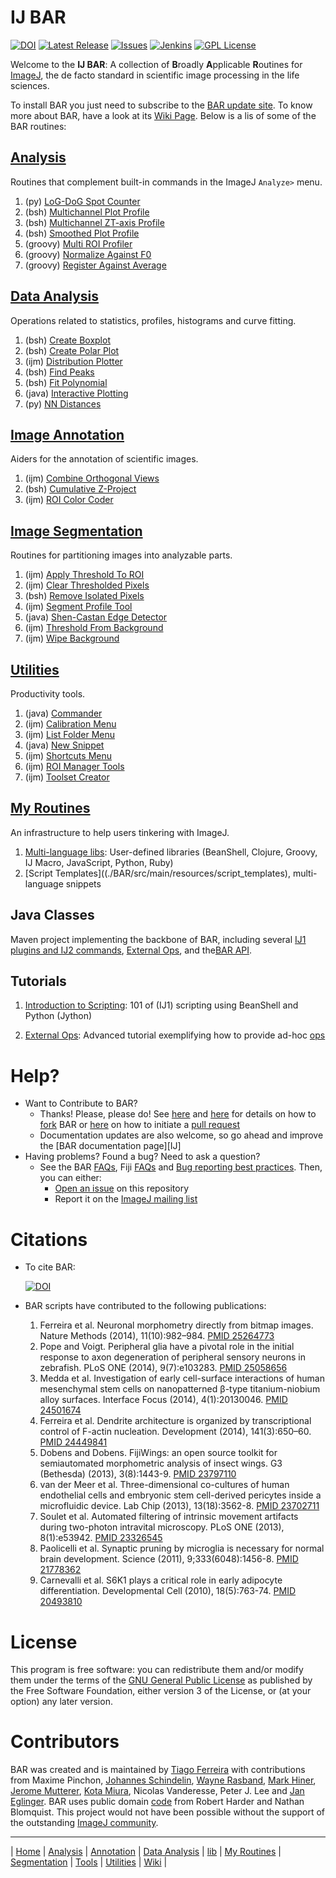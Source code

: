 # IJ BAR

[![DOI](https://zenodo.org/badge/4622/tferr/Scripts.svg)](https://zenodo.org/badge/latestdoi/4622/tferr/Scripts)
[![Latest Release](https://img.shields.io/github/release/tferr/Scripts.svg?style=flat-square)](https://github.com/tferr/Scripts/releases)
[![Issues](https://img.shields.io/github/issues/tferr/Scripts.svg?style=flat-square)](https://github.com/tferr/Scripts/issues)
[![Jenkins](http://img.shields.io/jenkins/s/http/jenkins.imagej.net/BAR.svg?style=flat-square)](http://jenkins.imagej.net/job/BAR)
[![GPL License](http://img.shields.io/badge/license-GPL-blue.svg?style=flat-square)](http://opensource.org/licenses/GPL-3.0)

Welcome to the **IJ BAR**: A collection of <b>B</b>roadly <b>A</b>pplicable <b>R</b>outines
for [ImageJ](http://imagej.net/), the de facto standard in scientific image processing in
the life sciences.

To install BAR you just need to subscribe to the
[BAR update site](http://imagej.net/BAR#Installation). To know more about BAR, have a look
at its [Wiki Page][Wiki]. Below is a lis of some of the BAR routines:


## [Analysis]
Routines that complement built-in commands in the ImageJ `Analyze>` menu.

1. (py) [LoG-DoG Spot Counter](./BAR/src/main/resources/scripts/BAR/Analysis/README.md#log-dog-spot-counter)
1. (bsh) [Multichannel Plot Profile](./BAR/src/main/resources/scripts/BAR/Analysis/README.md#multichannel-plot-profile)
1. (bsh) [Multichannel ZT-axis Profile](./BAR/src/main/resources/scripts/BAR/Analysis/README.md#multichannel-zt-axis-profile)
1. (bsh) [Smoothed Plot Profile](./BAR/src/main/resources/scripts/BAR/Analysis/README.md#smoothed-plot-profile)
1. (groovy) [Multi ROI Profiler](./BAR/src/main/resources/scripts/BAR/Analysis/Time_Series/README.md#multi-roi-profiler)
1. (groovy) [Normalize Against F0](./BAR/src/main/resources/scripts/BAR/Analysis/Time_Series/README.md#normalize-against-f0)
1. (groovy) [Register Against Average](./BAR/src/main/resources/scripts/BAR/Analysis/Time_Series/README.md#register-against-average)


## [Data Analysis]
Operations related to statistics, profiles, histograms and curve fitting.

1. (bsh) [Create Boxplot](./BAR/src/main/resources/scripts/BAR/Data_Analysis/README.md#create-boxplot)
1. (bsh) [Create Polar Plot](./BAR/src/main/resources/scripts/BAR/Data_Analysis/README.md#create-polar-plot)
1. (ijm) [Distribution Plotter](./BAR/src/main/resources/scripts/BAR/Data_Analysis/README.md#distribution-plotter)
1. (bsh) [Find Peaks](./BAR/src/main/resources/scripts/BAR/Data_Analysis/README.md#find-peaks)
1. (bsh) [Fit Polynomial](./BAR/src/main/resources/scripts/BAR/Data_Analysis/README.md#fit-polynomial)
1. (java) [Interactive Plotting](./BAR/src/main/resources/scripts/BAR/Data_Analysis/README.md#interactive-plotting)
1. (py) [NN Distances](./BAR/src/main/resources/scripts/BAR/Data_Analysis/README.md#nn-distances)


## [Image Annotation][Annotation]
Aiders for the annotation of scientific images.

1. (ijm) [Combine Orthogonal Views](./BAR/src/main/resources/scripts/BAR/Annotation/README.md#combine-orthogonal-views)
1. (bsh) [Cumulative Z-Project](./BAR/src/main/resources/scripts/BAR/Annotation/README.md#cumulative-z-project)
1. (ijm) [ROI Color Coder](./BAR/src/main/resources/scripts/BAR/Annotation/README.md#roi-color-coder)


## [Image Segmentation][Segmentation]
Routines for partitioning images into analyzable parts.

1. (ijm) [Apply Threshold To ROI](./BAR/src/main/resources/scripts/BAR/Segmentation/README.md#apply-threshold-to-roi)
1. (ijm) [Clear Thresholded Pixels](./BAR/src/main/resources/scripts/BAR/Segmentation/README.md#clear-thresholded-pixels)
1. (bsh) [Remove Isolated Pixels](./BAR/src/main/resources/scripts/BAR/Segmentation/README.md#remove-isolated-pixels)
1. (ijm) [Segment Profile Tool](./BAR/src/main/resources/scripts/BAR/Segmentation/README.md#segment-profile-tool)
1. (java) [Shen-Castan Edge Detector](./BAR/src/main/resources/scripts/BAR/Segmentation/README.md#shen-castan-edge-detector)
1. (ijm) [Threshold From Background](./BAR/src/main/resources/scripts/BAR/Segmentation/README.md#threshold-from-background)
1. (ijm) [Wipe Background](./BAR/src/main/resources/scripts/BAR/Segmentation/README.md#wipe-background)


## [Utilities]
Productivity tools.

1. (java) [Commander](./BAR/src/main/resources/scripts/BAR/Utilities/README.md#commander)
1. (ijm) [Calibration Menu](./BAR/src/main/resources/scripts/BAR/Utilities/README.md#install-productivity-menus)
1. (ijm) [List Folder Menu](./BAR/src/main/resources/scripts/BAR/Utilities/README.md#install-productivity-menus)
1. (java) [New Snippet](./BAR/src/main/resources/scripts/BAR/Utilities/README.md#new-snippet)
1. (ijm) [Shortcuts Menu](./BAR/src/main/resources/scripts/BAR/Utilities/README.md#install-productivity-menus)
1. (ijm) [ROI Manager Tools](./BAR/src/main/resources/scripts/BAR/Utilities/README.md#load-roi-manager-tools)
1. (ijm) [Toolset Creator](./BAR/src/main/resources/scripts/BAR/Utilities/README.md#create-toolset)


## [My Routines]
An infrastructure to help users tinkering with ImageJ.

1. [Multi-language libs](./BAR/src/main/resources/scripts/BAR/lib/README.md#lib):
   User-defined libraries (BeanShell, Clojure, Groovy, IJ Macro, JavaScript, Python, Ruby)
1. [Script Templates]((./BAR/src/main/resources/script_templates), multi-language snippets


## Java Classes
Maven project implementing the backbone of BAR, including several [IJ1 plugins and IJ2
commands](./BAR/README.md#commands-and-plugins), [External Ops](./BAR/README.md#external-ops),
and the[BAR API](http://tferr.github.io/Scripts/apidocs/).


## Tutorials
1. [Introduction to Scripting](./BAR/src/main/resources/tutorials/README.md#tutorials):
   101 of (IJ1) scripting using BeanShell and Python (Jython)

1. [External Ops](./BAR/README.md#external-ops): Advanced tutorial exemplifying how to
   provide ad-hoc [ops](http://imagej.net/ImageJ_Ops)


# Help?
 * Want to Contribute to BAR?
    * Thanks! Please, please do! See [here](https://guides.github.com/activities/contributing-to-open-source/)
    and [here](https://help.github.com/articles/fork-a-repo) for details on how to
    [fork](https://github.com/tferr/Scripts/fork) BAR or
    [here](https://help.github.com/articles/using-pull-requests) on how to initiate a
    [pull request](https://github.com/tferr/Scripts/pulls)
    * Documentation updates are also welcome, so go ahead and improve the [BAR documentation page][IJ]
 * Having problems? Found a bug? Need to ask a question?
    * See the BAR [FAQs](http://imagej.net/BAR#FAQ), Fiji [FAQs](http://imagej.net/Frequently_Asked_Questions)
    and [Bug reporting best practices](http://imagej.net/Bug_reporting_best_practices). Then, you can either:
      * [Open an issue](https://github.com/tferr/Scripts/issues) on this repository
      * Report it on the [ImageJ mailing list](http://imagej.nih.gov/ij/list.html)


# Citations

* To cite BAR:

  [![DOI](https://zenodo.org/badge/4622/tferr/Scripts.svg)](https://zenodo.org/badge/latestdoi/4622/tferr/Scripts)

* BAR scripts have contributed to the following publications:

  1. Ferreira et al. Neuronal morphometry directly from bitmap images. Nature Methods (2014), 11(10):982–984. [PMID 25264773](http://www.ncbi.nlm.nih.gov/pubmed/25264773)
  1. Pope and Voigt. Peripheral glia have a pivotal role in the initial response to axon degeneration of peripheral sensory neurons in zebrafish. PLoS ONE (2014), 9(7):e103283. [PMID 25058656](http://www.ncbi.nlm.nih.gov/pubmed/25058656)
  1. Medda et al. Investigation of early cell-surface interactions of human mesenchymal stem cells on nanopatterned β-type titanium-niobium alloy surfaces. Interface Focus (2014), 4(1):20130046. [PMID 24501674](http://www.ncbi.nlm.nih.gov/pubmed/24501674)
  1. Ferreira et al. Dendrite architecture is organized by transcriptional control of F-actin nucleation. Development (2014), 141(3):650–60. [PMID 24449841](http://www.ncbi.nlm.nih.gov/pubmed/24449841)
  1. Dobens and Dobens. FijiWings: an open source toolkit for semiautomated morphometric analysis of insect wings. G3 (Bethesda) (2013), 3(8):1443-9. [PMID 23797110](http://www.ncbi.nlm.nih.gov/pubmed/23797110)
  1. van der Meer et al. Three-dimensional co-cultures of human endothelial cells and embryonic stem cell-derived pericytes inside a microfluidic device. Lab Chip (2013), 13(18):3562-8. [PMID 23702711](http://www.ncbi.nlm.nih.gov/pubmed/23702711)
  1. Soulet et al. Automated filtering of intrinsic movement artifacts during two-photon intravital microscopy. PLoS ONE (2013), 8(1):e53942. [PMID 23326545](http://www.ncbi.nlm.nih.gov/pubmed/23326545)
  1. Paolicelli et al. Synaptic pruning by microglia is necessary for normal brain development. Science (2011), 9;333(6048):1456-8. [PMID 21778362](http://www.ncbi.nlm.nih.gov/pubmed/21778362)
  1. Carnevalli et al. S6K1 plays a critical role in early adipocyte differentiation. Developmental Cell (2010), 18(5):763-74. [PMID 20493810](http://www.ncbi.nlm.nih.gov/pubmed/20493810)


# License
This program is free software: you can redistribute them and/or modify them under the terms of the
[GNU General Public License](http://www.gnu.org/licenses/gpl.txt) as published by the Free Software
Foundation, either version 3 of the License, or (at your option) any later version.


# Contributors
BAR was created and is maintained by [Tiago Ferreira](http://imagej.net/User:Tiago)
with contributions from
Maxime Pinchon,
[Johannes Schindelin](https://github.com/dscho),
[Wayne Rasband](http://imagej.nih.gov/ij/),
[Mark Hiner](https://github.com/hinerm),
[Jerome Mutterer](https://github.com/mutterer),
[Kota Miura](https://github.com/cmci),
Nicolas Vanderesse, Peter J. Lee
and [Jan Eglinger](https://github.com/imagejan).
BAR uses public domain [code](./BAR/src/main/java/bar/FileDrop.java) from Robert Harder and Nathan
Blomquist. This project would not have been possible without the support of the outstanding
[ImageJ community](http://imagej.net/Mailing_Lists).



------
| [Home] | [Analysis] | [Annotation] | [Data Analysis] | [lib] | [My Routines] | [Segmentation] | [Tools] | [Utilities] | [Wiki] |

[Home]: https://github.com/tferr/Scripts
[Analysis]: https://github.com/tferr/Scripts/tree/master/BAR/src/main/resources/scripts/BAR/Analysis
[Annotation]: https://github.com/tferr/Scripts/tree/master/BAR/src/main/resources/scripts/BAR/Annotation
[Data Analysis]: https://github.com/tferr/Scripts/tree/master/BAR/src/main/resources/scripts/BAR/Data_Analysis
[lib]: https://github.com/tferr/Scripts/tree/master//BAR/src/main/resources/scripts/BAR/lib
[My Routines]: https://github.com/tferr/Scripts/tree/master/BAR/src/main/resources/scripts/BAR/My_Routines
[Segmentation]: https://github.com/tferr/Scripts/tree/master/BAR/src/main/resources/scripts/BAR/Segmentation
[Tools]: https://github.com/tferr/Scripts/tree/master//BAR/src/main/resources/scripts/BAR/tools
[Utilities]: https://github.com/tferr/Scripts/tree/master//BAR/src/main/resources/scripts/BAR/Utilities
[Wiki]: https://imagej.net/BAR
